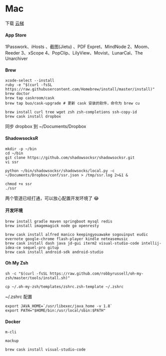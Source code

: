 # Mac

下载 [云梯](https://www.yuntipub.com/admin/client_applications/download?platform=osx)

#### App Store

1Passwork、iHosts 、截图(Jietu) 、PDF Expret、MindNode 2、Moom、Reeder 3、xScope 4、PopClip、LilyView、Movist、LunarCal、The Unarchiver

#### Brew

```shell
xcode-select --install
ruby -e "$(curl -fsSL https://raw.githubusercontent.com/Homebrew/install/master/install)"
brew doctor
brew tap caskroom/cask
brew tap buo/cask-upgrade # 更新 cask 安装的软件，命令为 brew cu

brew install curl tree wget zsh zsh-completions ssh-copy-id
brew cask install dropbox
```

同步 dropbox 到 ~/Documents/Dropbox

#### ShadowsocksR

```shell
mkdir -p ~/bin 
cd ~/bin
git clone https://github.com/shadowsocksr/shadowsocksr.git
vi ssr

python ~/bin/shadowsocksr/shadowsocks/local.py -c ~/Documents/Dropbox/conf/ssr.json > /tmp/ssr.log 2>&1 &

chmod +x ssr
./ssr
```

两个管道已经打通，可以放心配置开发环境了 😂

#### 开发环境

```shell
brew install gradle maven springboot mysql redis
brew install imagemagick node go openresty

brew cask install alfred manico keepingyouawake sogouinput eudic evernote google-chrome flash-player kindle neteasemusic
brew cask install dash java jd-gui iterm2 visual-studio-code intellij-idea-ce sequel-pro gitup
brew cask install android-sdk android-studio
```

#### Oh My Zsh

```shell
sh -c "$(curl -fsSL https://raw.github.com/robbyrussell/oh-my-zsh/master/tools/install.sh)"

cp ~/.oh-my-zsh/templates/zshrc.zsh-template ~/.zshrc
```

~/.zshrc 配置 

```shell
export JAVA_HOME=`/usr/libexec/java_home -v 1.8`
export PATH="$HOME/bin:/usr/local/sbin:$PATH"
```

#### Docker



`m-cli`

`mackup`

```shell
brew cask install visual-studio-code
```

